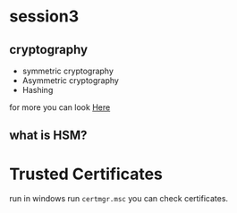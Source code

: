 # session3

## cryptography

<ul>
<li>symmetric cryptography</li>
<li>Asymmetric cryptography</li>
<li>Hashing</li>
</ul>


for more you can look <a href=" https://www.crypto101.io/Crypto101.pdf">Here</a>

## what is HSM? 



# Trusted Certificates

run in windows run <code>certmgr.msc</code> you can check certificates.